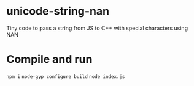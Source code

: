 # unicode-string-nan
Tiny code to pass a string from JS to C++ with special characters using NAN

# Compile and run
`npm i`
`node-gyp configure build`
`node index.js`
